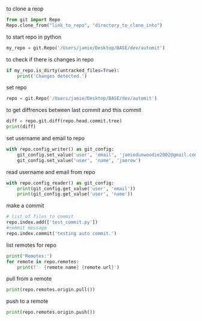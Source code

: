 to clone a reop

```python
from git import Repo
Repo.clone_from("link_to_repo", "directory_to_clone_into")
```
to start repo in python
```python
my_repo = git.Repo('/Users/jamie/Desktop/BASE/dev/automit')
```

to check if there is changes in repo
```python
if my_repo.is_dirty(untracked_files=True):
    print('Changes detected.')
```

set repo
```python
repo = git.Repo('/Users/jamie/Desktop/BASE/dev/automit')
```


to get diffrences between last commit and this commit
```python
diff = repo.git.diff(repo.head.commit.tree)
print(diff)
```
set username and email to repo
```python
with repo.config_writer() as git_config:
    git_config.set_value('user', 'email', 'jamiedunwoodie2002@gmail.com')
    git_config.set_value('user', 'name', 'jaorow')
```

read username and email from repo
```python
with repo.config_reader() as git_config:
    print(git_config.get_value('user', 'email'))
    print(git_config.get_value('user', 'name'))
```

make a commit
```python
# list of files to commit
repo.index.add(['test_commit.py'])
#commit message
repo.index.commit('testing auto commit.')
```

list remotes for repo
```python
print('Remotes:')
for remote in repo.remotes:
    print(f'- {remote.name} {remote.url}')
```

pull from a remote
```python
print(repo.remotes.origin.pull())
```
push to a remote
```python
print(repo.remotes.origin.push())
```